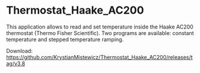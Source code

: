 # Thermostat_Haake_AC200
This application allows to read and set temperature inside the Haake AC200 thermostat (Thermo Fisher Scientific). Two programs are available: constant temperature and stepped temperature ramping.

Download: https://github.com/KrystianMistewicz/Thermostat_Haake_AC200/releases/tag/v3.8
